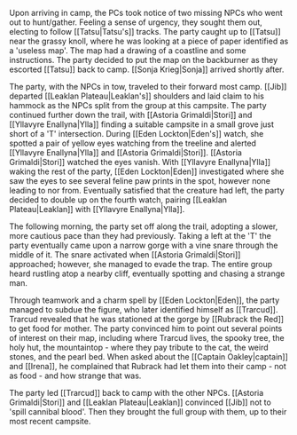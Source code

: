 Upon arriving in camp, the PCs took notice of two missing NPCs who went out to hunt/gather. Feeling a sense of urgency, they sought them out, electing to follow [[Tatsu|Tatsu's]] tracks. The party caught up to [[Tatsu]] near the grassy knoll, where he was looking at a piece of paper identified as a 'useless map'. The map had a drawing of a coastline and some instructions. The party decided to put the map on the backburner as they escorted [[Tatsu]] back to camp. [[Sonja Krieg|Sonja]] arrived shortly after.

The party, with the NPCs in tow, traveled to their forward most camp. [[Jib]] departed [[Leaklan Plateau|Leaklan's]] shoulders and laid claim to his hammock as the NPCs split from the group at this campsite. The party continued further down the trail, with [[Astoria Grimaldi|Stori]] and [[Yllavyre Enallyna|Ylla]] finding a suitable campsite in a small grove just short of a 'T' intersection. During [[Eden Lockton|Eden's]] watch, she spotted a pair of yellow eyes watching from the treeline and alerted [[Yllavyre Enallyna|Ylla]] and [[Astoria Grimaldi|Stori]]. [[Astoria Grimaldi|Stori]] watched the eyes vanish. With [[Yllavyre Enallyna|Ylla]] waking the rest of the party, [[Eden Lockton|Eden]] investigated where she saw the eyes to see several feline paw prints in the spot, however none leading to nor from. Eventually satisfied that the creature had left, the party decided to double up on the fourth watch, pairing [[Leaklan Plateau|Leaklan]] with [[Yllavyre Enallyna|Ylla]].

The following morning, the party set off along the trail, adopting a slower, more cautious pace than they had previously. Taking a left at the 'T' the party eventually came upon a narrow gorge with a vine snare through the middle of it. The snare activated when [[Astoria Grimaldi|Stori]] approached; however, she managed to evade the trap. The entire group heard rustling atop a nearby cliff, eventually spotting and chasing a strange man.

Through teamwork and a charm spell by [[Eden Lockton|Eden]], the party managed to subdue the figure, who later identified himself as [[Trarcud]]. Trarcud revealed that he was stationed at the gorge by [[Rubrack the Red]] to get food for mother. The party convinced him to point out several points of interest on their map, including where Trarcud lives, the spooky tree, the holy hut, the mountaintop - where they pay tribute to the cat, the weird stones, and the pearl bed. When asked about the [[Captain Oakley|captain]] and [[Irena]], he complained that Rubrack had let them into their camp - not as food - and how strange that was.

The party led [[Trarcud]] back to camp with the other NPCs. [[Astoria Grimaldi|Stori]] and [[Leaklan Plateau|Leaklan]] convinced [[Jib]] not to 'spill cannibal blood'. Then they brought the full group with them, up to their most recent campsite.